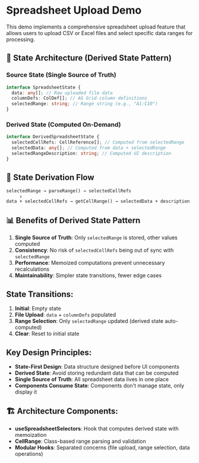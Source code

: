 # Spreadsheet Upload Demo

This demo implements a comprehensive spreadsheet upload feature that allows users to upload CSV or Excel files and select specific data ranges for processing.

## 🎯 State Architecture (Derived State Pattern)

### Source State (Single Source of Truth)

```typescript
interface SpreadsheetState {
  data: any[]; // Raw uploaded file data
  columnDefs: ColDef[]; // AG Grid column definitions
  selectedRange: string; // Range string (e.g., "A1:C10")
}
```

### Derived State (Computed On-Demand)

```typescript
interface DerivedSpreadsheetState {
  selectedCellRefs: CellReference[]; // Computed from selectedRange
  selectedData: any[]; // Computed from data + selectedRange
  selectedRangeDescription: string; // Computed UI description
}
```

## 🔄 State Derivation Flow

```
selectedRange → parseRange() → selectedCellRefs
     ↓
data + selectedCellRefs → getCellRange() → selectedData + description
```

## 📊 Benefits of Derived State Pattern

1. **Single Source of Truth**: Only `selectedRange` is stored, other values computed
2. **Consistency**: No risk of `selectedCellRefs` being out of sync with `selectedRange`
3. **Performance**: Memoized computations prevent unnecessary recalculations
4. **Maintainability**: Simpler state transitions, fewer edge cases

## State Transitions:

1. **Initial**: Empty state
2. **File Upload**: `data` + `columnDefs` populated
3. **Range Selection**: Only `selectedRange` updated (derived state auto-computed)
4. **Clear**: Reset to initial state

## Key Design Principles:

- **State-First Design**: Data structure designed before UI components
- **Derived State**: Avoid storing redundant data that can be computed
- **Single Source of Truth**: All spreadsheet data lives in one place
- **Components Consume State**: Components don't manage state, only display it

## 🏗️ Architecture Components:

- **useSpreadsheetSelectors**: Hook that computes derived state with memoization
- **CellRange**: Class-based range parsing and validation
- **Modular Hooks**: Separated concerns (file upload, range selection, data operations)
